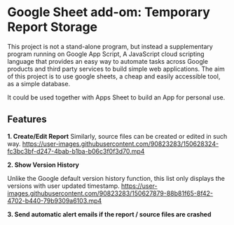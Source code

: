 # Google Sheet add-om: Temporary Report Storage

This project is not a stand-alone program, but instead a supplementary program running on Google App Script, A JavaScript cloud scripting language that provides an easy way to automate tasks across Google products and third party services to build simple web applications. The aim of this project is to use google sheets, a cheap and easily accessible tool, as a simple database.

It could be used together with Apps Sheet to build an App for personal use.

## Features
**1. Create/Edit Report**
Similarly, source files can be created or edited in such way.
https://user-images.githubusercontent.com/90823283/150628324-fc3bc3bf-d247-4bab-b1ba-b06c3f0f3d70.mp4

**2. Show Version History**

Unlike the Google default version history function, this list only displays the versions with user updated timestamp.
https://user-images.githubusercontent.com/90823283/150627879-88b81f65-8f42-4702-b440-79b9309a6103.mp4

**3. Send automatic alert emails if the report / source files are crashed**
